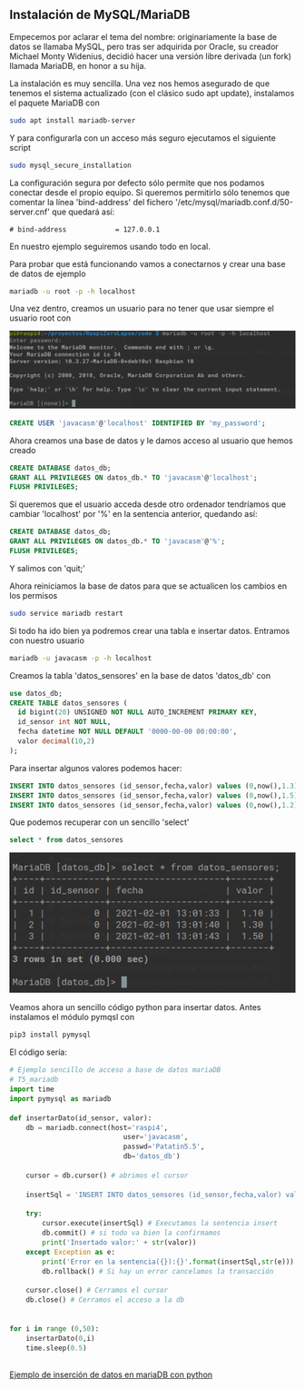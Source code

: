 ## Instalación de MySQL/MariaDB

Empecemos por aclarar el tema del nombre: originariamente la base de datos se llamaba MySQL, pero tras ser adquirida por Oracle, su creador Michael Monty Widenius, decidió hacer una versión libre derivada (un fork) llamada MariaDB, en honor a su hija.

La instalación es muy sencilla. Una vez nos hemos asegurado de que tenemos el sistema actualizado (con el clásico sudo apt update), instalamos el paquete MariaDB con 

```sh
sudo apt install mariadb-server
```

Y para configurarla con un acceso más seguro ejecutamos el siguiente script

```sh
sudo mysql_secure_installation
```

La configuración segura por defecto sólo permite que nos podamos conectar desde el propio equipo. Si queremos permitirlo sólo tenemos que comentar la línea 'bind-address' del fichero '/etc/mysql/mariadb.conf.d/50-server.cnf' que quedará así:

```
# bind-address            = 127.0.0.1
```
En nuestro ejemplo seguiremos usando todo en local.

Para probar que está funcionando vamos a conectarnos y crear una base de datos de ejemplo

```sh
mariadb -u root -p -h localhost
```

Una vez dentro, creamos un usuario para no tener que usar siempre el usuario root con 

![Test MariaDB](./images/test_mariaDB.png)


```SQL
CREATE USER 'javacasm'@'localhost' IDENTIFIED BY 'my_password';
```

Ahora creamos una base de datos y le damos acceso al usuario que hemos creado

```SQL
CREATE DATABASE datos_db;
GRANT ALL PRIVILEGES ON datos_db.* TO 'javacasm'@'localhost';
FLUSH PRIVILEGES;
```
Si queremos que el usuario acceda desde otro ordenador tendríamos que cambiar 'localhost' por '%' en la sentencia anterior, quedando así:

```SQL
CREATE DATABASE datos_db;
GRANT ALL PRIVILEGES ON datos_db.* TO 'javacasm'@'%';
FLUSH PRIVILEGES;
```

Y salimos con 'quit;'


Ahora reiniciamos la base de datos para que se actualicen los cambios en los permisos

```sh
sudo service mariadb restart    
```

Si todo ha ido bien ya podremos crear una tabla e insertar datos. Entramos con nuestro usuario

```sh
mariadb -u javacasm -p -h localhost
```

Creamos la tabla 'datos_sensores' en la base de datos 'datos_db' con

```SQL
use datos_db;
CREATE TABLE datos_sensores (
  id bigint(20) UNSIGNED NOT NULL AUTO_INCREMENT PRIMARY KEY,
  id_sensor int NOT NULL,
  fecha datetime NOT NULL DEFAULT '0000-00-00 00:00:00',
  valor decimal(10,2)
);
```
Para insertar algunos valores podemos hacer:

```SQL
INSERT INTO datos_sensores (id_sensor,fecha,valor) values (0,now(),1.3);
INSERT INTO datos_sensores (id_sensor,fecha,valor) values (0,now(),1.5);
INSERT INTO datos_sensores (id_sensor,fecha,valor) values (0,now(),1.2);
```

Que podemos recuperar con un sencillo 'select'

```SQL
select * from datos_sensores
```

![Select de datos en MariaDB](./images/Datos_mariaDB.png)

Veamos ahora un sencillo código python para insertar datos. Antes instalamos el módulo pymqsl con

```sh
pip3 install pymysql
```

El código sería:

```python
# Ejemplo sencillo de acceso a base de datos mariaDB 
# T5_mariadb
import time
import pymysql as mariadb

def insertarDato(id_sensor, valor):
    db = mariadb.connect(host='raspi4',
                            user='javacasm',
                            passwd='Patatin5.5',
                            db='datos_db')

    cursor = db.cursor() # abrimos el cursor

    insertSql = 'INSERT INTO datos_sensores (id_sensor,fecha,valor) values ({},now(),{});'.format(str(id_sensor),str(valor))

    try:
        cursor.execute(insertSql) # Executamos la sentencia insert
        db.commit() # si todo va bien la confirmamos
        print('Insertado valor:' + str(valor))
    except Exception as e:
        print('Error en la sentencia({}):{}'.format(insertSql,str(e)))
        db.rollback() # Si hay un error cancelamos la transacción

    cursor.close() # Cerramos el cursor
    db.close() # Cerramos el acceso a la db


for i in range (0,50):
    insertarDato(0,i)
    time.sleep(0.5)
    
```
[Ejemplo de inserción de datos en mariaDB con python](./codigo/T5_mariadb.py)

